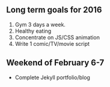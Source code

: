 ## Long term goals for 2016
1. Gym 3 days a week.
2. Healthy eating
3. Concentrate on JS/CSS animation
4. Write 1 comic/TV/movie script

## Weekend of February 6-7
* Complete Jekyll portfolio/blog
